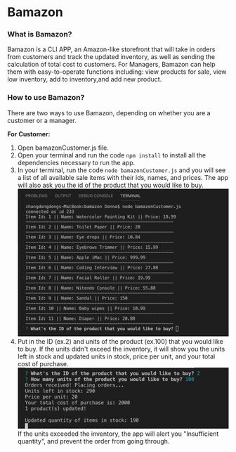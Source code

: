 # Bamazon
### What is Bamazon?
Bamazon is a CLI APP, an Amazon-like storefront that will take in orders from customers and track the updated inventory, as well as sending the calculation of total cost to customers. For Managers, Bamazon can help them with easy-to-operate functions including: view products for sale, view low inventory, add to inventory,and add new product. 

### How to use Bamazon?
There are two ways to use Bamazon, depending on whether you are a customer or a manager. 

**For Customer:**
1. Open bamazonCustomer.js file. 
2. Open your terminal and run the code `npm install` to install all the dependencies necessary to run the app. 
3. In your terminal, run the code `node bamazonCustomer.js` and you will see a list of all available sale items with their ids, names, and prices. The app will also ask you the id of the product that you would like to buy. 
![Image](assets/C1.png)
4. Put in the ID (ex.2) and units of the product (ex.100) that you would like to buy. If the units didn't exceed the inventory, it will show you the units left in stock and updated units in stock, price per unit, and your total cost of purchase. 
![Image](assets/C2.png)
If the units exceeded the inventory, the app will alert you "Insufficient quantity", and prevent the order from going through. 
